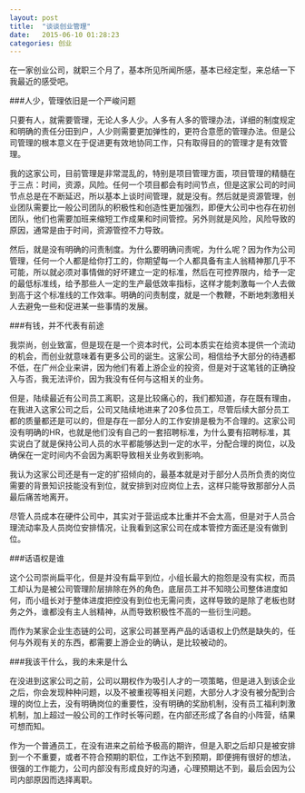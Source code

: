 ```yaml
---
layout: post
title:  "谈谈创业管理"
date:   2015-06-10 01:28:23
categories: 创业
---
```




在一家创业公司，就职三个月了，基本所见所闻所感，基本已经定型，来总结一下我最近的感受吧。

###人少，管理依旧是一个严峻问题

只要有人，就需要管理，无论人多人少。人多有人多的管理办法，详细的制度规定和明确的责任分田到户，人少则需要更加弹性的，更符合意愿的管理办法。但是公司管理的根本意义在于促进更有效地协同工作，只有取得目的的管理才是有效管理。

我的这家公司，目前管理是非常混乱的，特别是项目管理方面，项目管理的精髓在于三点：时间，资源，风险。任何一个项目都会有时间节点，但是这家公司的时间节点总是在不断延迟，所以基本上谈时间管理，就是没有。然后就是资源管理，创业团队需要比一般公司团队的积极性和创造性更加强烈，即便大公司中也存在初创团队，他们也需要加班来缩短工作成果和时间管控。另外则就是风险，风险导致的原因，通常是由于时间，资源管控不力导致。

然后，就是没有明确的问责制度。为什么要明确问责呢，为什么呢？因为作为公司管理，任何一个人都是给你打工的，你期望每一个人都具备有主人翁精神那几乎不可能，所以就必须对事情做的好坏建立一定的标准，然后在可控界限内，给予一定的最低标准线，给予那些人一定的生产最低效率指标，这样才能刺激每一个人去做到高于这个标准线的工作效率。明确的问责制度，就是一个教鞭，不断地刺激相关人去避免一些和促进某一些事情的发展。

###有钱，并不代表有前途

我崇尚，创业致富，但是现在是一个资本时代，公司本质实在给资本提供一个流动的机会，而创业就意味着有更多公司的诞生。这家公司，相信给予大部分的待遇都不低，在广州企业来讲，因为他们有着上游企业的投资，但是对于这笔钱的正确投入与否，我无法评价，因为我没有任何与这相关的业务。

但是，陆续最近有公司员工离职，这是比较痛心的，我们都知道，存在既有理由，在我进入这家公司之后，公司又陆续地进来了20多位员工，尽管后续大部分员工都的质量都还是可以的，但是存在一部分人的工作安排是极为不合理的。这家公司没有明确的HR，也就是他们没有自己的一套招聘标准，为什么要有招聘标准，其实说白了就是保持公司人员的水平都能够达到一定的水平，分配合理的岗位，以及确保在一定时间内不会因为离职导致相关业务收到影响。

我认为这家公司还是有一定的扩招倾向的，最基本就是对于部分人员所负责的岗位需要的背景知识技能没有到位，就安排到对应岗位上去，这样只能导致那部分人员最后痛苦地离开。

尽管人员成本在硬件公司中，其实对于营运成本比重并不会太高，但是对于人员合理流动率及人员岗位安排情况，让我看到这家公司在成本管控方面还是没有做到位。

###话语权是谁

这个公司崇尚扁平化，但是并没有扁平到位，小组长最大的抱怨是没有实权，而员工却认为是被公司管理阶层排除在外的角色，底层员工并不知晓公司整体进度如何，而小组长对于整体进度把控没有到位也无需问责，这样导致的是除了老板也财务之外，谁都没有主人翁精神，从而导致积极性不高的一些衍生问题。

而作为某家企业生态链的公司，这家公司甚至再产品的话语权上仍然是缺失的，任何与外观有关的东西，都需要上游企业的确认，是比较被动的。


###我该干什么，我的未来是什么

在没进到这家公司之前，公司以期权作为吸引人才的一项策略，但是进入到该企业之后，你会发现种种问题，以及不被重视等相关问题，大部分人才没有被分配到合理的岗位上去，没有明确岗位的重要性，没有明确的奖励机制，没有员工福利刺激机制，加上超过一般公司的工作时长等问题，在内部还形成了各自的小阵营，结果可想而知。

作为一个普通员工，在没有进来之前给予极高的期许，但是入职之后却只是被安排到一个不重要，或者不符合预期的职位，工作达不到预期，即便拥有很好的想法，很强的工作能力，公司内部没有形成良好的沟通，心理预期达不到，最后会因为公司内部原因而选择离职。

